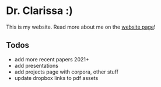# Dr. Clarissa :)

This is my website. Read more about me on the [website page](https://caforbes.github.io)!

## Todos

- add more recent papers 2021+
- add presentations
- add projects page with corpora, other stuff
- update dropbox links to pdf assets